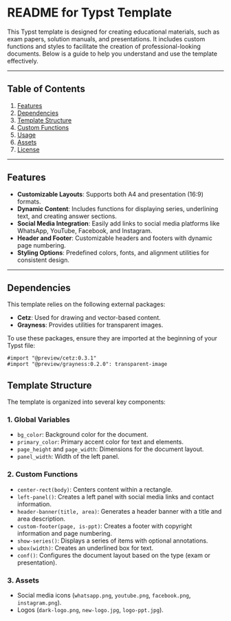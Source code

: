 # README for Typst Template

This Typst template is designed for creating educational materials, such as exam papers, solution manuals, and presentations. It includes custom functions and styles to facilitate the creation of professional-looking documents. Below is a guide to help you understand and use the template effectively.

---

## Table of Contents
1. [Features](#features)
2. [Dependencies](#dependencies)
3. [Template Structure](#template-structure)
4. [Custom Functions](#custom-functions)
5. [Usage](#usage)
6. [Assets](#assets)
7. [License](#license)

---

## Features
- **Customizable Layouts**: Supports both A4 and presentation (16:9) formats.
- **Dynamic Content**: Includes functions for displaying series, underlining text, and creating answer sections.
- **Social Media Integration**: Easily add links to social media platforms like WhatsApp, YouTube, Facebook, and Instagram.
- **Header and Footer**: Customizable headers and footers with dynamic page numbering.
- **Styling Options**: Predefined colors, fonts, and alignment utilities for consistent design.

---

## Dependencies
This template relies on the following external packages:
- **Cetz**: Used for drawing and vector-based content.
- **Grayness**: Provides utilities for transparent images.

To use these packages, ensure they are imported at the beginning of your Typst file:
```typst
#import "@preview/cetz:0.3.1"
#import "@preview/grayness:0.2.0": transparent-image
```

## Template Structure
The template is organized into several key components:

### 1. **Global Variables**
- `bg_color`: Background color for the document.
- `primary_color`: Primary accent color for text and elements.
- `page_height` and `page_width`: Dimensions for the document layout.
- `panel_width`: Width of the left panel.

### 2. **Custom Functions**
- `center-rect(body)`: Centers content within a rectangle.
- `left-panel()`: Creates a left panel with social media links and contact information.
- `header-banner(title, area)`: Generates a header banner with a title and area description.
- `custom-footer(page, is-ppt)`: Creates a footer with copyright information and page numbering.
- `show-series()`: Displays a series of items with optional annotations.
- `ubox(width)`: Creates an underlined box for text.
- `conf()`: Configures the document layout based on the type (exam or presentation).

### 3. **Assets**
- Social media icons (`whatsapp.png`, `youtube.png`, `facebook.png`, `instagram.png`).
- Logos (`dark-logo.png`, `new-logo.jpg`, `logo-ppt.jpg`).
